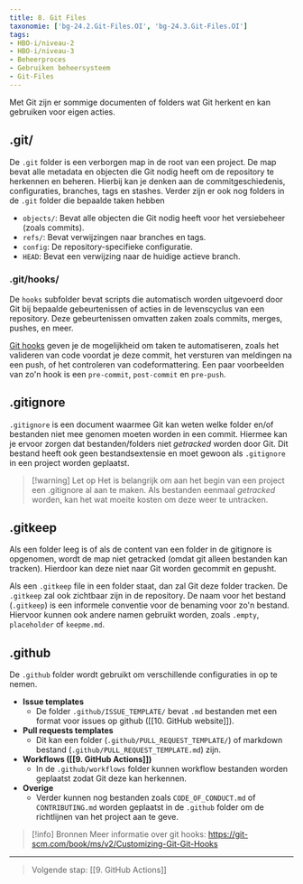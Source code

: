 ```yaml
---
title: 8. Git Files
taxonomie: ['bg-24.2.Git-Files.OI', 'bg-24.3.Git-Files.OI']
tags:
- HBO-i/niveau-2
- HBO-i/niveau-3
- Beheerproces
- Gebruiken beheersysteem
- Git-Files
---
```


Met Git zijn er sommige documenten of folders wat Git herkent en kan gebruiken voor eigen acties. 

## .git/
De `.git` folder is een verborgen map in de root van een project. De map bevat alle metadata en objecten die Git nodig heeft om de repository te herkennen en beheren. Hierbij kan je denken aan de commitgeschiedenis, configuraties, branches, tags en stashes. Verder zijn er ook nog folders in de `.git` folder die bepaalde taken hebben
- `objects/`: Bevat alle objecten die Git nodig heeft voor het versiebeheer (zoals commits).
- `refs/`: Bevat verwijzingen naar branches en tags.
- `config`: De repository-specifieke configuratie.
- `HEAD`: Bevat een verwijzing naar de huidige actieve branch.

### .git/hooks/
De `hooks` subfolder bevat scripts die automatisch worden uitgevoerd door Git bij bepaalde gebeurtenissen of acties in de levenscyclus van een repository. Deze gebeurtenissen omvatten zaken zoals commits, merges, pushes, en meer. 

[Git hooks](https://git-scm.com/book/ms/v2/Customizing-Git-Git-Hooks) geven je de mogelijkheid om taken te automatiseren, zoals het valideren van code voordat je deze commit, het versturen van meldingen na een push, of het controleren van codeformattering. Een paar voorbeelden van zo'n hook is een `pre-commit`, `post-commit` en `pre-push`. 

## .gitignore
`.gitignore` is een document waarmee Git kan weten welke folder en/of bestanden niet mee genomen moeten worden in een commit. Hiermee kan je ervoor zorgen dat bestanden/folders niet *getracked* worden door Git. Dit bestand heeft ook geen bestandsextensie en moet gewoon als `.gitignore` in een project worden geplaatst. 

> [!warning] Let op
> Het is belangrijk om aan het begin van een project een .gitignore al aan te maken. Als bestanden eenmaal *getracked* worden, kan het wat moeite kosten om deze weer te untracken.

## .gitkeep
Als een folder leeg is of als de content van een folder in de gitignore is opgenomen, wordt de map niet getracked (omdat git alleen bestanden kan tracken). Hierdoor kan deze niet naar Git worden gecommit en gepusht.

Als een `.gitkeep` file in een folder staat, dan zal Git deze folder tracken. De `.gitkeep` zal ook zichtbaar zijn in de repository. De naam voor het bestand (`.gitkeep`) is een informele conventie voor de benaming voor zo'n bestand. Hiervoor kunnen ook andere namen gebruikt worden, zoals `.empty`, `placeholder` of `keepme.md`.

## .github
De `.github` folder wordt gebruikt om verschillende configuraties in op te nemen.
- **Issue templates**
	- De folder `.github/ISSUE_TEMPLATE/` bevat `.md` bestanden met een format voor issues op github ([[10. GitHub website]]).
- **Pull requests templates**
	- Dit kan een folder (`.github/PULL_REQUEST_TEMPLATE/`) of markdown bestand (`.github/PULL_REQUEST_TEMPLATE.md`) zijn.
- **Workflows ([[9. GitHub Actions]])**
	- In de `.github/workflows` folder kunnen workflow bestanden worden geplaatst zodat Git deze kan herkennen.
- **Overige**
	- Verder kunnen nog bestanden zoals `CODE_OF_CONDUCT.md` of `CONTRIBUTING.md` worden geplaatst in de `.github` folder om de richtlijnen van het project aan te geve.

> [!info] Bronnen
> Meer informatie over git hooks: https://git-scm.com/book/ms/v2/Customizing-Git-Git-Hooks

---

> Volgende stap: [[9. GitHub Actions]]